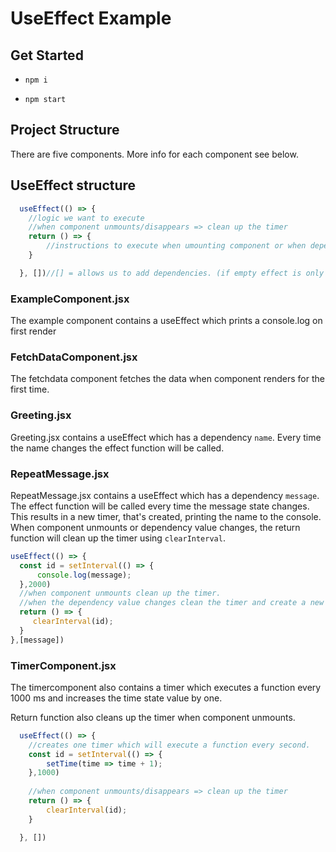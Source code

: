 # UseEffect Example

## Get Started

-  `npm i`

- `npm start`

## Project Structure
There are five components. More info for each component see below.


## UseEffect structure
```javascript
  useEffect(() => {
    //logic we want to execute 
    //when component unmounts/disappears => clean up the timer
    return () => {
        //instructions to execute when umounting component or when dependency value changes. e.g. cleanup of timer
    }

  }, [])//[] = allows us to add dependencies. (if empty effect is only called on first render)

```

### ExampleComponent.jsx
  The example component contains a useEffect which prints a console.log on first render
### FetchDataComponent.jsx
  The fetchdata component fetches the data when component renders for the first time.

### Greeting.jsx
  Greeting.jsx contains a useEffect which has a dependency `name`. Every time the name changes the effect function will be called. 

### RepeatMessage.jsx
  RepeatMessage.jsx contains a useEffect which has a dependency `message`. The effect function will be called every time the message state changes. This results in a new timer, that's created, printing the name to the console. 
  When component unmounts or dependency value changes, the return function will clean up the timer using `clearInterval`.
  
  ```javascript
  useEffect(() => {
    const id = setInterval(() => {
        console.log(message);
    },2000)
    //when component unmounts clean up the timer.
    //when the dependency value changes clean the timer and create a new one.
    return () => {
       clearInterval(id);
    }
  },[message])
```

### TimerComponent.jsx
The timercomponent also contains a timer which executes a function every 1000 ms and increases the time state value by one. 

Return function also cleans up the timer when component unmounts. 

```javascript
  useEffect(() => {
    //creates one timer which will execute a function every second.
    const id = setInterval(() => {
        setTime(time => time + 1);
    },1000)
    
    //when component unmounts/disappears => clean up the timer
    return () => {
        clearInterval(id);
    }

  }, [])

```



